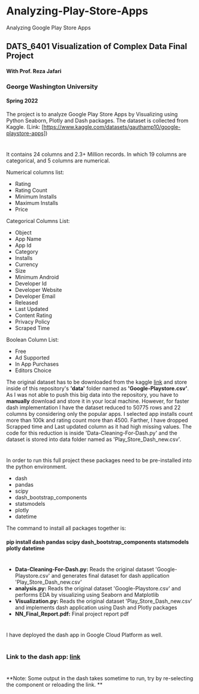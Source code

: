 # Analyzing-Play-Store-Apps
Analyzing Google Play Store Apps

## DATS_6401 Visualization of Complex Data Final Project
#### With Prof. Reza Jafari
### George Washington University
#### Spring 2022

The project is to analyze Google Play Store Apps by Visualizing using Python Seaborn, Plotly and Dash packages. The dataset is collected from Kaggle. (Link: [https://www.kaggle.com/datasets/gauthamp10/google-playstore-apps])
#
It contains 24 columns and 2.3+ Million records. In which 19 columns are categorical, and 5 columns are numerical.
 
Numerical columns list:
- Rating
- Rating Count
- Minimum Installs
- Maximum Installs
- Price 

Categorical Columns List:
- Object
- App Name
- App Id
- Category
- Installs              
- Currency              
- Size                  
- Minimum Android
- Developer Id
- Developer Website
- Developer Email
- Released  
- Last Updated
- Content Rating
- Privacy Policy
- Scraped Time

Boolean Column List:
- Free                    
- Ad Supported
- In App Purchases
- Editors Choice

The original dataset has to be downloaded from the kaggle [link](https://www.kaggle.com/datasets/gauthamp10/google-playstore-apps) and store inside of this repository's **'data'** folder named as **'Google-Playstore.csv'**. As I was not able to push this big data into the repository, you have to **manually** download and store it in your local machine. 
However, for faster dash implementation I have the dataset reduced to 50775 rows and 22 columns by considering only the popular apps. I selected app installs count more than 100k and rating count more than 4500. Farther, I have dropped Scrapped time and Last updated column as it had high missing values. The code for this reduction is inside 'Data-Cleaning-For-Dash.py' and the dataset is stored into data folder named as 'Play_Store_Dash_new.csv'.
#
In order to run this full project these packages need to be pre-installed into the python environment. 
- dash 
- pandas 
- scipy 
- dash_bootstrap_components 
- statsmodels 
- plotly 
- datetime


The command to install all packages together is:
#### pip install dash pandas scipy dash_bootstrap_components statsmodels plotly datetime
#
- **Data-Cleaning-For-Dash.py:** Reads the original dataset 'Google-Playstore.csv' and generates final dataset for dash application 'Play_Store_Dash_new.csv'
- **analysis.py:** Reads the original dataset 'Google-Playstore.csv' and performs EDA by visualizing using Seaborn and Matplotlib
- **Visualization.py:** Reads the original dataset 'Play_Store_Dash_new.csv' and implements dash application using Dash and Plotly packages
- **NN_Final_Report.pdf:** Final project report pdf

#
I have deployed the dash app in Google Cloud Platform as well.
#
### Link to the dash app: [link](https://dashapp-s4afy3ytoq-rj.a.run.app/)
#
#
**Note: Some output in the dash takes sometime to run, try by re-selecting the component or reloading the link. **
#
